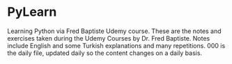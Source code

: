 # PyLearn
Learning Python via Fred Baptiste Udemy course.
These are the notes and exercises taken during the Udemy Courses by Dr. Fred Baptiste.
Notes include English and some Turkish explanations and many repetitions.
000 is the daily file, updated daily so the content changes on a daily basis.
